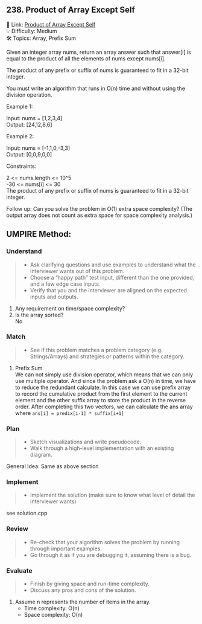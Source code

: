 ## 238. Product of Array Except Self
🔗 Link: [Product of Array Except Self](https://leetcode.com/problems/product-of-array-except-self/description/)  
💡 Difficulty: Medium  
🛠️ Topics: Array, Prefix Sum 

Given an integer array nums, return an array answer such that answer[i] is equal to the product of all the elements of nums except nums[i].

The product of any prefix or suffix of nums is guaranteed to fit in a 32-bit integer.

You must write an algorithm that runs in O(n) time and without using the division operation.

 

Example 1:

Input: nums = [1,2,3,4]  
Output: [24,12,8,6]  

Example 2:

Input: nums = [-1,1,0,-3,3]  
Output: [0,0,9,0,0]  
 

Constraints:

2 <= nums.length <= 10^5  
-30 <= nums[i] <= 30  
The product of any prefix or suffix of nums is guaranteed to fit in a 32-bit integer.
 

Follow up: Can you solve the problem in O(1) extra space complexity? (The output array does not count as extra space for space complexity analysis.)
## UMPIRE Method:

### Understand
> - Ask clarifying questions and use examples to understand what the interviewer wants out of this problem.
> - Choose a “happy path” test input, different than the one provided, and a few edge case inputs.
> - Verify that you and the interviewer are aligned on the expected inputs and outputs.
1. Any requirement on time/space complexity?
2. Is the array sorted?  
   No
### Match
> - See if this problem matches a problem category (e.g. Strings/Arrays) and strategies or patterns within the category.
1. Prefix Sum  
   We can not simply use division operator, which means that we can only use multiple operator. And since the problem ask a O(n) in time, we have to reduce the redundant calculate. In this
   case we can use prefix array to record the cumulative product from the first element to the current element and the other suffix array to store the product in the reverse order. After
   completing this two vectors, we can calculate the ans array where `ans[i] = predix[i-1] * suffix[i+1]` 
### Plan
> - Sketch visualizations and write pseudocode.
> - Walk through a high-level implementation with an existing diagram.

General Idea: Same as above section

### Implement
> - Implement the solution (make sure to know what level of detail the interviewer wants)  

see solution.cpp
### Review
> - Re-check that your algorithm solves the problem by running through important examples.
> - Go through it as if you are debugging it, assuming there is a bug.
### Evaluate
> - Finish by giving space and run-time complexity.
> - Discuss any pros and cons of the solution.
1. Assume n represents the number of items in the array.
   - Time complexity: O(n)
   - Space complexity: O(n)

